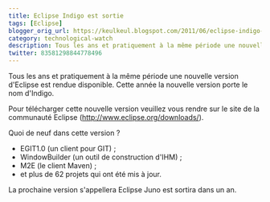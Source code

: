 ```yaml
---
title: Eclipse Indigo est sortie
tags: [Eclipse]
blogger_orig_url: https://keulkeul.blogspot.com/2011/06/eclipse-indigo-est-sortie.html
category: technological-watch
description: Tous les ans et pratiquement à la même période une nouvelle version d'Eclipse est rendue disponible. Cette année la nouvelle version porte le nom d'Indigo.
twitter: 83581298844778496
---
```


Tous les ans et pratiquement à la même période une nouvelle version d'Eclipse est rendue disponible. Cette année la nouvelle version porte le nom d'Indigo.

Pour télécharger cette nouvelle version veuillez vous rendre sur le site de la communauté Eclipse (http://www.eclipse.org/downloads/).

Quoi de neuf dans cette version ?

* EGIT1.0 (un client pour GIT) ;
* WindowBuilder (un outil de construction d'IHM) ;
* M2E (le client Maven) ;
* et plus de 62 projets qui ont été mis à jour.

La prochaine version s'appellera Eclipse Juno est sortira dans un an.